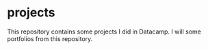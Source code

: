 # projects
This repository contains some projects I did in Datacamp. I will some portfolios from this repository.
